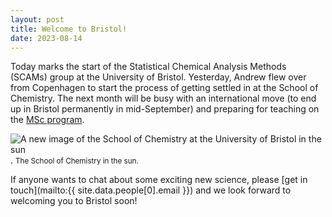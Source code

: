 ```yaml
---
layout: post
title: Welcome to Bristol! 
date: 2023-08-14
---
```


Today marks the start of the Statistical Chemical Analysis Methods (SCAMs) group at the University of Bristol. 
Yesterday, Andrew flew over from Copenhagen to start the process of getting settled in at the School of Chemistry. 
The next month will be busy with an international move (to end up in Bristol permanently in mid-September) and preparing for teaching on the [MSc program](https://www.bristol.ac.uk/study/postgraduate/2023/sci/msc-scientific-computing-with-data-science/). 

![A new image of the School of Chemistry at the University of Bristol in the sun](./assets/img/photo-from-bristol.jpeg).
<small>
    The School of Chemistry in the sun.
</small>

If anyone wants to chat about some exciting new science, please [get in touch](mailto:{{ site.data.people[0].email }}) and we look forward to welcoming you to Bristol soon!
